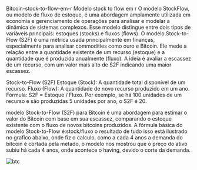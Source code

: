 Bitcoin-stock-to-flow-em-r
Modelo stock to flow em r O modelo StockFlow, ou modelo de fluxo de estoque, é uma abordagem amplamente utilizada em economia e gerenciamento de operações para analisar e modelar a dinâmica de sistemas complexos. Esse modelo distingue entre dois tipos de variáveis principais: estoques (stocks) e fluxos (flows).
O modelo Stock-to-Flow (S2F) é uma métrica usada principalmente em finanças, especialmente para analisar commodities como ouro e Bitcoin. Ele mede a relação entre a quantidade existente de um recurso (estoque) e a quantidade que é produzida anualmente (fluxo). A ideia é avaliar a escassez de um recurso, com um valor mais alto de S2F indicando uma maior escassez.

Stock-to-Flow (S2F) Estoque (Stock): A quantidade total disponível de um recurso. Fluxo (Flow): A quantidade de novo recurso produzido em um ano. Fórmula: S2F = Estoque / Fluxo. Por exemplo, se há 100 unidades de um recurso e são produzidas 5 unidades por ano, o S2F é 20.

modelo Stock-to-Flow (S2F) para Bitcoin é uma abordagem para estimar o valor do Bitcoin com base em sua escassez, comparando o estoque existente com o fluxo de novos bitcoins produzidos. A fórmula básica do modelo Stock-to-Flow é:stock/fluxo o resultado de tudo isso está ilustrado no grafico abaixo, onde fiz o calculo, como a cada 4 anos a demanda do bitcoin é cortada pela metado, o modelo nos mostrou que o preço do ativo subiu há cada 4 anos, onde acontece o having, devido o corte da demanda.



![btc](https://github.com/user-attachments/assets/675a210b-8829-4700-95ac-55122db31492)
